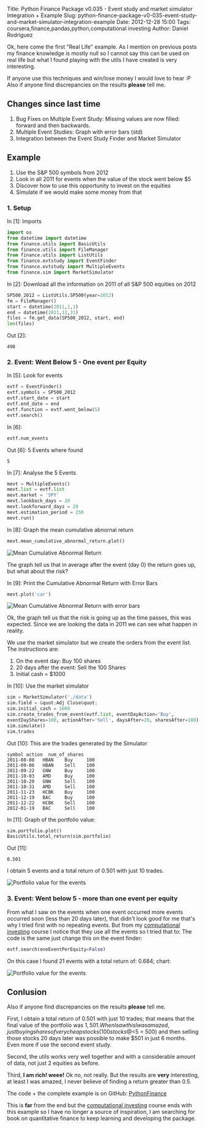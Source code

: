 Title: Python Finance Package v0.035 - Event study and market simulator Integration + Example
Slug: python-finance-package-v0-035-event-study-and-market-simulator-integration-example
Date: 2012-12-28 15:00
Tags: coursera,finance,pandas,python,computational investing
Author: Daniel Rodriguez

Ok, here come the first "Real Life" example. As I mention on previous
posts my finance knowledge is mostly null so I cannot say this can be
used on real life but what I found playing with the utils I have created
is very interesting.

If anyone use this techniques and win/lose money I would love to hear :P
Also if anyone find discrepancies on the results **please** tell me.


Changes since last time
-----------------------

1.  <span style="line-height:13px;">Bug Fixes on Multiple Event Study:
    Missing values are now filled: forward and then backwards.</span>
2.  Multiple Event Studies: Graph with error bars (std)
3.  Integration between the Event Study Finder and Market Simulator

Example
-------

1.  Use the S&P 500 symbols from 2012
2.  Look in all 2011 for events when the value of the stock went below
    $5
3.  Discover how to use this opportunity to invest on the equities
4.  Simulate if we would make some money from that

### 1. Setup

In [1]: Imports

```python
import os
from datetime import datetime
from finance.utils import BasicUtils
from finance.utils import FileManager
from finance.utils import ListUtils
from finance.evtstudy import EventFinder
from finance.evtstudy import MultipleEvents
from finance.sim import MarketSimulator
```

In [2]: Download all the information on 2011 of all S&P 500 equities on
2012

```python
SP500_2012 = ListUtils.SP500(year=2012)
fm = FileManager()
start = datetime(2011,1,1)
end = datetime(2011,12,31)
files = fm.get_data(SP500_2012, start, end)
len(files)
```

Out [2]:

    498

### 2. Event: Went Below 5 - One event per Equity

In [5]: Look for events

```python
evtf = EventFinder()
evtf.symbols = SP500_2012
evtf.start_date = start
evtf.end_date = end
evtf.function = evtf.went_below(5)
evtf.search()
```

In [6]:

```python
evtf.num_events
```

Out [6]: 5 Events where found

    5

In [7]: Analyse the 5 Events

```python
mevt = MultipleEvents()
mevt.list = evtf.list
mevt.market = 'SPY'
mevt.lookback_days = 20
mevt.lookforward_days = 20
mevt.estimation_period = 250
mevt.run()
```

In [8]: Graph the mean cumulative abnornal return

```python
mevt.mean_cumulative_abnormal_return.plot()
```

![Mean Cumulative Abnormal Return](/images/blog/2012/12/finance035/mean_car.png "Mean Cumulative Abnormal Return")

The graph tell us that in average after the event (day 0) the return
goes up, but what about the risk?

In [9]: Print the Cumulative Abnormal Return with Error Bars

```python
mevt.plot('car')
```

![Mean Cumulative Abnormal Return with error bars](/images/blog/2012/12/finance035/mean_car_error_bars.png "Mean Cumulative Abnormal Return with error bars")

Ok, the graph tell us that the risk is going up as the time passes, this
was expected.
Since we are looking the data in 2011 we can see what happen in
reality.

We use the market simulator but we create the orders from the event
list.
The instructions are:

1.  On the event day: Buy 100 shares
2.  20 days after the event: Sell the 100 Shares
3.  Initial cash = $1000

In [10]: Use the market simulator

```python
sim = MarketSimulator('./data')
sim.field = &quot;Adj Close&quot;
sim.initial_cash = 1000
sim.create_trades_from_event(evtf.list, eventDayAction='Buy',
eventDayShares=100, actionAfter='Sell', daysAfter=20, sharesAfter=100)
sim.simulate()
sim.trades
```

Out [10]: This are the trades generated by the Simulator

    symbol action  num_of_shares
    2011-08-08   HBAN    Buy     100
    2011-09-06   HBAN    Sell    100
    2011-09-22   GNW     Buy     100
    2011-10-03   AMD     Buy     100
    2011-10-20   GNW     Sell    100
    2011-10-31   AMD     Sell    100
    2011-11-23   HCBK    Buy     100
    2011-12-19   BAC     Buy     100
    2011-12-22   HCBK    Sell    100
    2012-01-19   BAC     Sell    100

In [11]: Graph of the portfolio value:

```python
sim.portfolio.plot()
BasicUtils.total_return(sim.portfolio)
```

Out [11]:

    0.501

I obtain 5 events and a total return of 0.501 with just 10 trades.

![Portfolio value for the events](/images/blog/2012/12/finance035/mean_car.png "Portfolio value for the events")

### 3. Event: Went below 5 - more than one event per equity

From what I saw on the events when one event occurred more events
occurred soon (less than 20 days later), that didn't look good for me
that's why I tried first with no repeating events. But from my
[computational investing][] course I notice that they use all the events
so I tried that to: The code is the same just change this on the event
finder:

```python
evtf.search(oneEventPerEquity=False)
```

On this case I found 21 events with a total return of: 0.684; chart:

![Portfolio value for the events](/images/blog/2012/12/finance035/portfolio2.png "Portfolio value for the events")

Conlusion
---------

Also if anyone find discrepancies on the results **please** tell me.

First, I obtain a total return of 0.501 with just 10 trades; that means
that the final value of the portfolio was $1,501. When I saw this I was
amazed, just buying shares of very cheap stocks (100 stocks @ <$5 =
500) and then selling those stocks 20 days later was possible to make
$501 in just 6 months. Even more if use the second event study.

Second, the utils works very well together and with a considerable
amount of data, not just 2 equities as before.

Third, **I am rich! weee!** Ok no, not really. But the results are
**very** interesting, at least I was amazed, I never believe of finding
a return greater than 0.5.

The code + the complete example is on GitHub: [PythonFinance][]

This is **far** from the end but the [computational investing][] course
ends with this example so I have no longer a source of inspiration, I am
searching for book on quantitative finance to keep learning and
developing the package.

  [computational investing]: https://class.coursera.org/compinvesting1-2012-001/class/index
    "Computational Investing"
  [Mean Cumulative Abnormal Return]: http://ctrl68.files.wordpress.com/2012/12/mean_car.png
  [PythonFinance]: https://github.com/danielfrg/PythonFinance
    "Python Finance Package"

